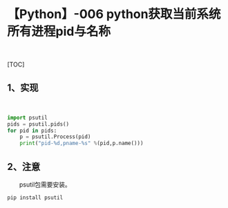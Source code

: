# 【Python】-006 python获取当前系统所有进程pid与名称

&emsp;&emsp;

[TOC]

## 1、实现

&emsp;&emsp;

```Python
import psutil
pids = psutil.pids()
for pid in pids:
    p = psutil.Process(pid)
    print("pid-%d,pname-%s" %(pid,p.name()))
```

## 2、注意

&emsp;&emsp;psutil包需要安装。
```
pip install psutil
```